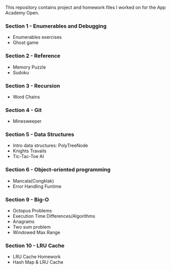 This repository contains project and homework files I worked on for the App Academy Open.

### Section 1  - Enumerables and Debugging
* Enumerables exercises 
* Ghost game

### Section 2  - Reference
* Memory Puzzle
* Sudoku

### Section 3  - Recursion
* Word Chains

### Section 4  - Git
* Minesweeper

### Section 5  - Data Structures
* Intro data structures: PolyTreeNode
* Knights Travails
* Tic-Tac-Toe AI

### Section 6  - Object-oriented programming
* Mancala(Congklak)
* Error Handling Funtime


### Section 9  - Big-O
* Octopus Problems
* Execution Time Differences/Algorithms
* Anagrams
* Two sum problem
* Windowed Max Range

### Section 10  - LRU Cache
* LRU Cache Homework
* Hash Map & LRU Cache